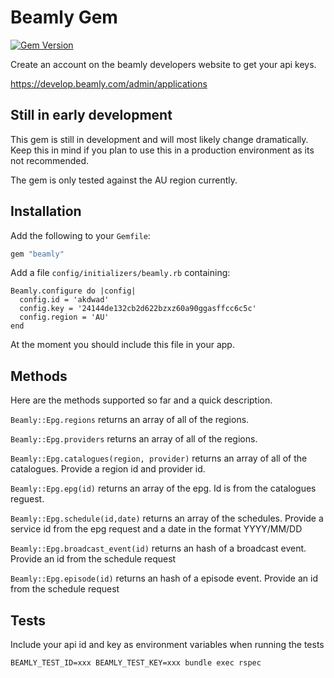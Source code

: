 # Beamly Gem

[![Gem Version](https://badge.fury.io/rb/beamly.svg)](http://badge.fury.io/rb/beamly)

Create an account on the beamly developers website to get your api keys.

https://develop.beamly.com/admin/applications

## Still in early development

This gem is still in development and will most likely change dramatically. Keep this in mind if you plan to use this in a production environment as its not recommended.

The gem is only tested against the AU region currently.

## Installation

Add the following to your `Gemfile`:

```ruby
gem "beamly"
```

Add a file `config/initializers/beamly.rb` containing:

```
Beamly.configure do |config|
  config.id = 'akdwad'
  config.key = '24144de132cb2d622bzxz60a90ggasffcc6c5c'
  config.region = 'AU'
end
```
At the moment you should include this file in your app.

## Methods

Here are the methods supported so far and a quick description.

``Beamly::Epg.regions`` returns an array of all of the regions.

``Beamly::Epg.providers`` returns an array of all of the regions.

``Beamly::Epg.catalogues(region, provider)`` returns an array of all of the catalogues. Provide a region id and provider id.

``Beamly::Epg.epg(id)`` returns an array of the epg. Id is from the catalogues reguest.

``Beamly::Epg.schedule(id,date)`` returns an array of the schedules. Provide a service id from the epg request and a date in the format YYYY/MM/DD

``Beamly::Epg.broadcast_event(id)`` returns an hash of a broadcast event. Provide an id from the schedule request

``Beamly::Epg.episode(id)`` returns an hash of a episode event. Provide an id from the schedule request

## Tests

Include your api id and key as environment variables when running the tests

``BEAMLY_TEST_ID=xxx BEAMLY_TEST_KEY=xxx bundle exec rspec``
